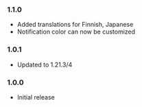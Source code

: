 ### 1.1.0
- Added translations for Finnish, Japanese
- Notification color can now be customized
### 1.0.1
- Updated to 1.21.3/4
### 1.0.0
- Initial release